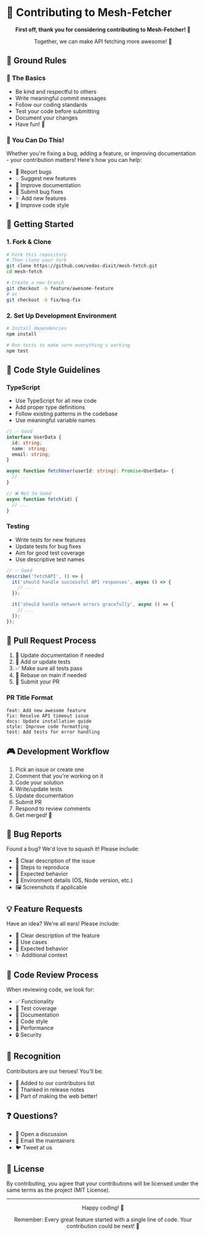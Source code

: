 # 🎉 Contributing to Mesh-Fetcher

<div align="center">
  <p><strong>First off, thank you for considering contributing to Mesh-Fetcher! 🙌</strong></p>
  <p>Together, we can make API fetching more awesome! 🚀</p>
</div>

## 🎯 Ground Rules

### 🌟 The Basics
- Be kind and respectful to others
- Write meaningful commit messages
- Follow our coding standards
- Test your code before submitting
- Document your changes
- Have fun! 🎨

### 💪 You Can Do This!
Whether you're fixing a bug, adding a feature, or improving documentation - your contribution matters! Here's how you can help:

- 🐛 Report bugs
- 💡 Suggest new features
- 📝 Improve documentation
- 🔧 Submit bug fixes
- ✨ Add new features
- 🎨 Improve code style

## 🚀 Getting Started

### 1. Fork & Clone
```bash
# Fork this repository
# Then clone your fork
git clone https://github.com/vedas-dixit/mesh-fetch.git
cd mesh-fetch

# Create a new branch
git checkout -b feature/awesome-feature
# or
git checkout -b fix/bug-fix
```

### 2. Set Up Development Environment
```bash
# Install dependencies
npm install

# Run tests to make sure everything's working
npm test
```

## 📝 Code Style Guidelines

### TypeScript
- Use TypeScript for all new code
- Add proper type definitions
- Follow existing patterns in the codebase
- Use meaningful variable names

```typescript
// ✅ Good
interface UserData {
  id: string;
  name: string;
  email: string;
}

async function fetchUser(userId: string): Promise<UserData> {
  // ...
}

// ❌ Not So Good
async function fetch(id) {
  // ...
}
```

### Testing
- Write tests for new features
- Update tests for bug fixes
- Aim for good test coverage
- Use descriptive test names

```typescript
// ✅ Good
describe('fetchAPI', () => {
  it('should handle successful API responses', async () => {
    // ...
  });

  it('should handle network errors gracefully', async () => {
    // ...
  });
});
```

## 🎯 Pull Request Process

1. 📝 Update documentation if needed
2. 🧪 Add or update tests
3. ✅ Make sure all tests pass
4. 🔄 Rebase on main if needed
5. 🚀 Submit your PR

### PR Title Format
```
feat: Add new awesome feature
fix: Resolve API timeout issue
docs: Update installation guide
style: Improve code formatting
test: Add tests for error handling
```

## 🎮 Development Workflow

1. Pick an issue or create one
2. Comment that you're working on it
3. Code your solution
4. Write/update tests
5. Update documentation
6. Submit PR
7. Respond to review comments
8. Get merged! 🎉

## 🐛 Bug Reports

Found a bug? We'd love to squash it! Please include:

- 📝 Clear description of the issue
- 🔄 Steps to reproduce
- 🎯 Expected behavior
- 📱 Environment details (OS, Node version, etc.)
- 🖼️ Screenshots if applicable

## 💡 Feature Requests

Have an idea? We're all ears! Please include:

- 📝 Clear description of the feature
- 🎯 Use cases
- 🔄 Expected behavior
- ✨ Additional context

## 🤝 Code Review Process

When reviewing code, we look for:

- ✅ Functionality
- 🧪 Test coverage
- 📝 Documentation
- 🎨 Code style
- 🚀 Performance
- 🔒 Security

## 🎉 Recognition

Contributors are our heroes! You'll be:

- 🌟 Added to our contributors list
- 🙏 Thanked in release notes
- 💪 Part of making the web better!

## ❓ Questions?

- 💬 Open a discussion
- 📧 Email the maintainers
- 🐦 Tweet at us

## 📜 License

By contributing, you agree that your contributions will be licensed under the same terms as the project (MIT License).

---

<div align="center">
  <p>Happy coding! 🎉</p>
  <p>Remember: Every great feature started with a single line of code. Your contribution could be next! 🚀</p>
</div> 